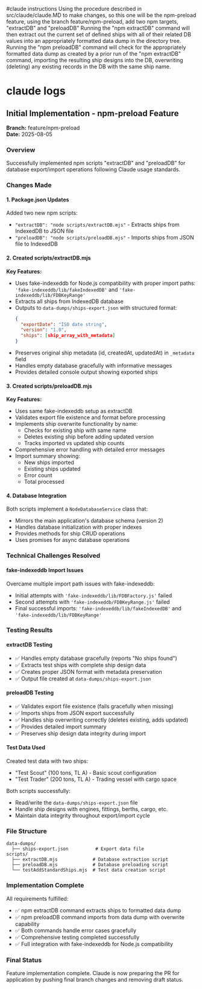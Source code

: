 #claude instructions
Using the procedure described in src/claude/claude.MD to make changes, so this one will be the npm-preload feature, using the branch feature/npm-preload, add two npm targets, "extractDB" and "preloadDB"
Running the "npm extractDB" command will then extract out the current set of defined ships with all of their related DB values into an appropriately formatted data dump in the directory tree.
Running the "npm preloadDB" command will check for the appropriately formatted data dump as created by a prior run of the "npm extractDB" command, importing the resulting ship designs into the DB, overwriting (deleting) any existing records in the DB with the same ship name.

# claude logs

## Initial Implementation - npm-preload Feature

**Branch:** feature/npm-preload  
**Date:** 2025-08-05

### Overview
Successfully implemented npm scripts "extractDB" and "preloadDB" for database export/import operations following Claude usage standards.

### Changes Made

#### 1. Package.json Updates
Added two new npm scripts:
- `"extractDB": "node scripts/extractDB.mjs"` - Extracts ships from IndexedDB to JSON file
- `"preloadDB": "node scripts/preloadDB.mjs"` - Imports ships from JSON file to IndexedDB

#### 2. Created scripts/extractDB.mjs
**Key Features:**
- Uses fake-indexeddb for Node.js compatibility with proper import paths: `'fake-indexeddb/lib/fakeIndexedDB'` and `'fake-indexeddb/lib/FDBKeyRange'`
- Extracts all ships from IndexedDB database
- Outputs to `data-dumps/ships-export.json` with structured format:
  ```json
  {
    "exportDate": "ISO date string",
    "version": "1.0",
    "ships": [ship_array_with_metadata]
  }
  ```
- Preserves original ship metadata (id, createdAt, updatedAt) in `_metadata` field
- Handles empty database gracefully with informative messages
- Provides detailed console output showing exported ships

#### 3. Created scripts/preloadDB.mjs  
**Key Features:**
- Uses same fake-indexeddb setup as extractDB
- Validates export file existence and format before processing
- Implements ship overwrite functionality by name:
  - Checks for existing ship with same name
  - Deletes existing ship before adding updated version
  - Tracks imported vs updated ship counts
- Comprehensive error handling with detailed error messages
- Import summary showing:
  - New ships imported
  - Existing ships updated  
  - Error count
  - Total processed

#### 4. Database Integration
Both scripts implement a `NodeDatabaseService` class that:
- Mirrors the main application's database schema (version 2)
- Handles database initialization with proper indexes
- Provides methods for ship CRUD operations
- Uses promises for async database operations

### Technical Challenges Resolved

#### fake-indexeddb Import Issues
Overcame multiple import path issues with fake-indexeddb:
- Initial attempts with `'fake-indexeddb/lib/FDBFactory.js'` failed
- Second attempts with `'fake-indexeddb/FDBKeyRange.js'` failed  
- Final successful imports: `'fake-indexeddb/lib/fakeIndexedDB'` and `'fake-indexeddb/lib/FDBKeyRange'`

### Testing Results

#### extractDB Testing
- ✅ Handles empty database gracefully (reports "No ships found")
- ✅ Extracts test ships with complete ship design data
- ✅ Creates proper JSON format with metadata preservation
- ✅ Output file created at `data-dumps/ships-export.json`

#### preloadDB Testing  
- ✅ Validates export file existence (fails gracefully when missing)
- ✅ Imports ships from JSON export successfully
- ✅ Handles ship overwriting correctly (deletes existing, adds updated)
- ✅ Provides detailed import summary
- ✅ Preserves ship design data integrity during import

#### Test Data Used
Created test data with two ships:
- "Test Scout" (100 tons, TL A) - Basic scout configuration
- "Test Trader" (200 tons, TL A) - Trading vessel with cargo space

Both scripts successfully:
- Read/write the `data-dumps/ships-export.json` file
- Handle ship designs with engines, fittings, berths, cargo, etc.
- Maintain data integrity throughout export/import cycle

### File Structure
```
data-dumps/
  ├── ships-export.json          # Export data file
scripts/
  ├── extractDB.mjs             # Database extraction script  
  ├── preloadDB.mjs             # Database preloading script
  └── testAddStandardShips.mjs  # Test data creation script
```

### Implementation Complete
All requirements fulfilled:
- ✅ npm extractDB command extracts ships to formatted data dump
- ✅ npm preloadDB command imports from data dump with overwrite capability
- ✅ Both commands handle error cases gracefully  
- ✅ Comprehensive testing completed successfully
- ✅ Full integration with fake-indexeddb for Node.js compatibility

### Final Status
Feature implementation complete. Claude is now preparing the PR for application by pushing final branch changes and removing draft status.
